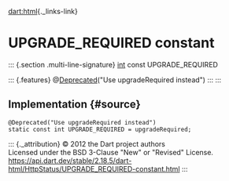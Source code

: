 [dart:html](../../dart-html/dart-html-library){._links-link}

UPGRADE\_REQUIRED constant
==========================

::: {.section .multi-line-signature}
[int](../../dart-core/int-class) const UPGRADE\_REQUIRED

::: {.features}
@[Deprecated](../../dart-core/deprecated-class)(\"Use upgradeRequired
instead\")
:::
:::

Implementation {#source}
--------------

``` {.language-dart data-language="dart"}
@Deprecated("Use upgradeRequired instead")
static const int UPGRADE_REQUIRED = upgradeRequired;
```

::: {._attribution}
© 2012 the Dart project authors\
Licensed under the BSD 3-Clause \"New\" or \"Revised\" License.\
<https://api.dart.dev/stable/2.18.5/dart-html/HttpStatus/UPGRADE_REQUIRED-constant.html>
:::
